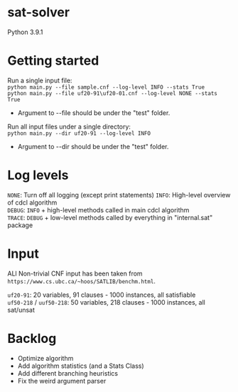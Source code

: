 # sat-solver
Python 3.9.1

# Getting started

Run a single input file:\
`python main.py --file sample.cnf --log-level INFO --stats True`\
`python main.py --file uf20-91\uf20-01.cnf --log-level NONE --stats True`

- Argument to --file should be under the "test" folder.

Run all input files under a single directory:\
`python main.py --dir uf20-91 --log-level INFO`

- Argument to --dir should be under the "test" folder.

# Log levels
`NONE`: Turn off all logging (except print statements)
`INFO`: High-level overview of cdcl algorithm\
`DEBUG`: `INFO` + high-level methods called in main cdcl algorithm\
`TRACE`: `DEBUG` + low-level methods called by everything in "internal.sat" package

# Input
ALl Non-trivial CNF input has been taken from `https://www.cs.ubc.ca/~hoos/SATLIB/benchm.html`.

`uf20-91`: 20 variables, 91 clauses - 1000 instances, all satisfiable\
`uf50-218` / `uuf50-218`: 50 variables, 218 clauses - 1000 instances, all sat/unsat

# Backlog
- Optimize algorithm
- Add algorithm statistics (and a Stats Class)
- Add different branching heuristics
- Fix the weird argument parser